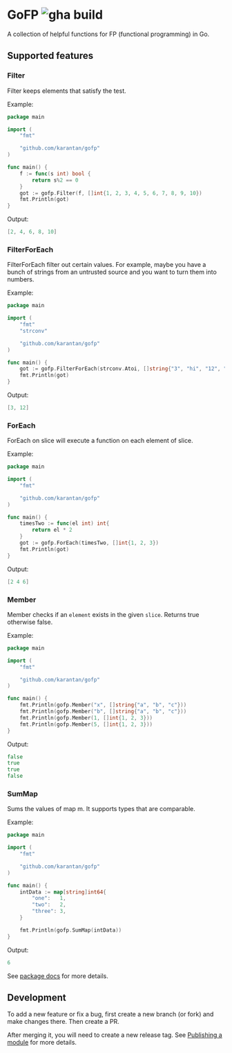 # GoFP ![gha build](https://github.com/karantan/gofp/workflows/Go/badge.svg)

A collection of helpful functions for FP (functional programming) in Go.

## Supported features

### Filter
Filter keeps elements that satisfy the test.

Example:

```go
package main

import (
	"fmt"

	"github.com/karantan/gofp"
)

func main() {
	f := func(s int) bool {
		return s%2 == 0
	}
	got := gofp.Filter(f, []int{1, 2, 3, 4, 5, 6, 7, 8, 9, 10})
	fmt.Println(got)
}
```

Output:
```go
[2, 4, 6, 8, 10]
```

### FilterForEach
FilterForEach filter out certain values. For example, maybe you have a bunch of
strings from an untrusted source and you want to turn them into numbers.

Example:

```go
package main

import (
	"fmt"
	"strconv"

	"github.com/karantan/gofp"
)

func main() {
	got := gofp.FilterForEach(strconv.Atoi, []string{"3", "hi", "12", "4th", "May"})
	fmt.Println(got)
}
```

Output:
```go
[3, 12]
```

### ForEach
ForEach on slice will execute a function on each element of slice.

Example:

```go
package main

import (
	"fmt"

	"github.com/karantan/gofp"
)

func main() {
	timesTwo := func(el int) int{
		return el * 2
	}
	got := gofp.ForEach(timesTwo, []int{1, 2, 3})
	fmt.Println(got)
}

```

Output:
```go
[2 4 6]
```

### Member

Member checks if an `element` exists in the given `slice`. Returns true otherwise false.

Example:

```go
package main

import (
	"fmt"

	"github.com/karantan/gofp"
)

func main() {
	fmt.Println(gofp.Member("x", []string{"a", "b", "c"}))
	fmt.Println(gofp.Member("b", []string{"a", "b", "c"}))
	fmt.Println(gofp.Member(1, []int{1, 2, 3}))
	fmt.Println(gofp.Member(5, []int{1, 2, 3}))
}
```

Output:
```go
false
true
true
false
```

### SumMap

Sums the values of map m. It supports types that are comparable.

Example:

```go
package main

import (
	"fmt"

	"github.com/karantan/gofp"
)

func main() {
	intData := map[string]int64{
		"one":   1,
		"two":   2,
		"three": 3,
	}

	fmt.Println(gofp.SumMap(intData))
}
```

Output:
```go
6
```

See [package docs](https://pkg.go.dev/github.com/karantan/gofp) for more details.

## Development

To add a new feature or fix a bug, first create a new branch (or fork) and make changes
there. Then create a PR.

After merging it, you will need to create a new release tag. See [Publishing a module](https://go.dev/doc/modules/publishing)
for more details.
